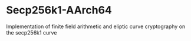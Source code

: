 # Secp256k1-AArch64
Implementation of finite field arithmetic and eliptic curve cryptography on the secp256k1 curve
